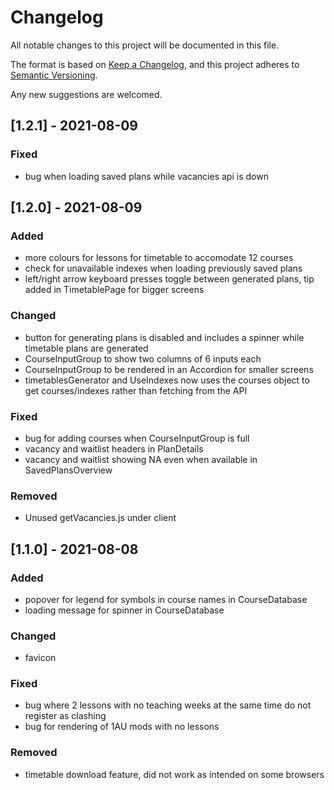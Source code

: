 # Changelog

All notable changes to this project will be documented in this file.

The format is based on [Keep a Changelog](https://keepachangelog.com/en/1.0.0/),
and this project adheres to [Semantic Versioning](https://semver.org/spec/v2.0.0.html).

Any new suggestions are welcomed.

## [1.2.1] - 2021-08-09

### Fixed

- bug when loading saved plans while vacancies api is down

## [1.2.0] - 2021-08-09

### Added

- more colours for lessons for timetable to accomodate 12 courses
- check for unavailable indexes when loading previously saved plans
- left/right arrow keyboard presses toggle between generated plans, tip added in TimetablePage for bigger screens

### Changed

- button for generating plans is disabled and includes a spinner while timetable plans are generated
- CourseInputGroup to show two columns of 6 inputs each
- CourseInputGroup to be rendered in an Accordion for smaller screens
- timetablesGenerator and UseIndexes now uses the courses object to get courses/indexes rather than fetching from the API

### Fixed

- bug for adding courses when CourseInputGroup is full
- vacancy and waitlist headers in PlanDetails
- vacancy and waitlist showing NA even when available in SavedPlansOverview

### Removed

- Unused getVacancies.js under client

## [1.1.0] - 2021-08-08

### Added

- popover for legend for symbols in course names in CourseDatabase
- loading message for spinner in CourseDatabase

### Changed

- favicon

### Fixed

- bug where 2 lessons with no teaching weeks at the same time do not register as clashing
- bug for rendering of 1AU mods with no lessons

### Removed

- timetable download feature, did not work as intended on some browsers